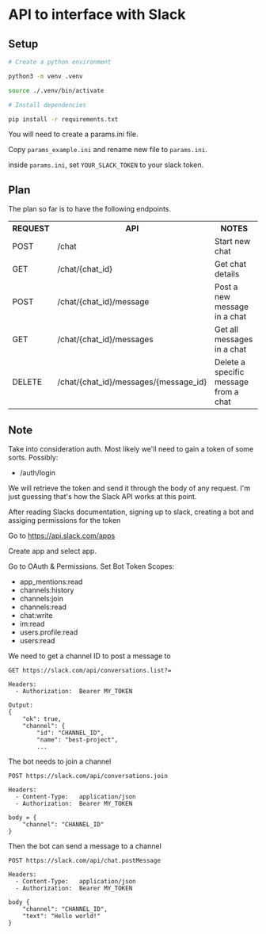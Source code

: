 # API to interface with Slack

## Setup

```bash
# Create a python environment

python3 -m venv .venv

source ./.venv/bin/activate
```

```bash
# Install dependencies

pip install -r requirements.txt
```

You will need to create a params.ini file. 

Copy `params_example.ini` and rename new file to `params.ini`.

inside `params.ini`, set `YOUR_SLACK_TOKEN` to your slack token.

## Plan

The plan so far is to have the following endpoints.

<table>
  <tr>
    <th>REQUEST</th>
    <th>API</th>
    <th>NOTES</th>
  </tr>
<tr>
  <td>POST</td>
  <td>/chat</td>
  <td>Start new chat</td>
</tr>
<tr>
  <td>GET</td>
  <td>/chat/{chat_id}</td>
  <td>Get chat details</td>
</tr>
<tr>
  <td>POST</td>
  <td>/chat/{chat_id}/message</td>
  <td>Post a new message in a chat</td>
</tr>
<tr>
  <td>GET</td>
  <td>/chat/{chat_id}/messages</td>
  <td>Get all messages in a chat</td>
</tr>
<tr>
  <td>DELETE</td>
  <td>/chat/{chat_id}/messages/{message_id}</td>
  <td>Delete a specific message from a chat</td>
</tr>
</table>

## Note

Take into consideration auth. Most likely we'll need to gain a token of some sorts. Possibly:
 
  * /auth/login

We will retrieve the token and send it through the body of any request. I'm just guessing that's how the Slack API works at this point.

After reading Slacks documentation, signing up to slack, creating a bot and assiging permissions for the token

Go to https://api.slack.com/apps

Create app and select app.

Go to OAuth & Permissions. Set Bot Token Scopes:

* app_mentions:read
* channels:history
* channels:join
* channels:read
* chat:write
* im:read
* users.profile:read
* users:read

We need to get a channel ID to post a message to

```
GET https://slack.com/api/conversations.list?=

Headers:
  - Authorization:  Bearer MY_TOKEN

Output:
{
    "ok": true,
    "channel": {
        "id": "CHANNEL_ID",
        "name": "best-project",
        ...

```

The bot needs to join a channel

```
POST https://slack.com/api/conversations.join

Headers:
  - Content-Type:   application/json
  - Authorization:  Bearer MY_TOKEN

body = {
    "channel": "CHANNEL_ID"
}
```

Then the bot can send a message to a channel

```
POST https://slack.com/api/chat.postMessage

Headers:
  - Content-Type:   application/json
  - Authorization:  Bearer MY_TOKEN

body {
    "channel": "CHANNEL_ID",
    "text": "Hello world!"
}
```